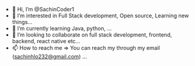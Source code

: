 - 👋 Hi, I’m @SachinCoder1
- 👀 I’m interested in Full Stack development, Open source, Learning new things...
- 🌱 I’m currently learning Java, python, ...
- 💞️ I’m looking to collaborate on full stack development, frontend, backend, react native etc...
- 📫 How to reach me => You can reach my through my email (sachinhlo232@gmail.com) ...

<!---
SachinCoder1/SachinCoder1 is a ✨ special ✨ repository because its `README.md` (this file) appears on your GitHub profile.
You can click the Preview link to take a look at your changes.
--->
